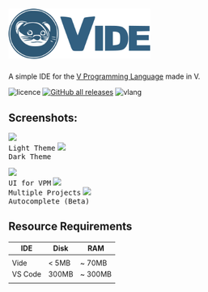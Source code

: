 # <img src="./src/assets/ezgif.com-gif-maker(5).png" width="280px"> 

 A simple IDE for the [V Programming Language](https://vlang.io/) made in V.

![licence](http://img.shields.io/badge/licence-MIT-blue?style=for-the-badge)
[![GitHub all releases](http://img.shields.io/github/downloads/IsaiahPatton/Vide/total?style=for-the-badge)](https://github.com/IsaiahPatton/Vide/releases)
![vlang](http://img.shields.io/badge/V-0.3-%236d8fc5?style=for-the-badge) 
    </h1>

<div></div>

## Screenshots:

<kbd><img src="https://v-ide.com/assets/main.png" height="260px"><br>Light Theme</kbd>
<kbd><img src="https://user-images.githubusercontent.com/16439221/198676647-0e86a02d-4309-4221-a126-72e58701a358.png" height="260px"><br>Dark Theme</kbd><br>

<kbd><img src="https://user-images.githubusercontent.com/16439221/198677448-14c37d2f-1b77-4388-87a1-527b99767fbb.png" height="180px"><br>UI for VPM</kbd>
<kbd><img src="https://user-images.githubusercontent.com/16439221/230800228-faf85de6-3db7-4aad-ba88-9a00085fedde.png" height="180px"><br>Multiple Projects</kbd>
<kbd><img src="https://user-images.githubusercontent.com/16439221/198676998-57874962-f79f-4cf2-b224-e1841c949d34.png" height="180px"><br>Autocomplete (Beta)</kbd>


## Resource Requirements

| IDE     | Disk    | RAM     |
|---------|---------|---------|
|         |         |         |
| Vide    | < 5MB   | ~ 70MB  |
| VS Code | 300MB   | ~ 300MB |
|         |         |         |
